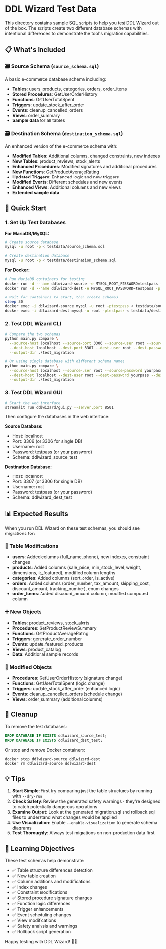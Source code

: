 # DDL Wizard Test Data

This directory contains sample SQL scripts to help you test DDL Wizard out of the box. The scripts create two different database schemas with intentional differences to demonstrate the tool's migration capabilities.

## 📋 What's Included

### 🗃️ Source Schema (`source_schema.sql`)
A basic e-commerce database schema including:
- **Tables**: users, products, categories, orders, order_items
- **Stored Procedures**: GetUserOrderHistory
- **Functions**: GetUserTotalSpent
- **Triggers**: update_stock_after_order
- **Events**: cleanup_cancelled_orders
- **Views**: order_summary
- **Sample data** for all tables

### 🗃️ Destination Schema (`destination_schema.sql`)
An enhanced version of the e-commerce schema with:
- **Modified Tables**: Additional columns, changed constraints, new indexes
- **New Tables**: product_reviews, stock_alerts
- **Enhanced Procedures**: Modified signatures and additional procedures
- **New Functions**: GetProductAverageRating
- **Updated Triggers**: Enhanced logic and new triggers
- **Modified Events**: Different schedules and new events
- **Enhanced Views**: Additional columns and new views
- **Extended sample data**

## 🚀 Quick Start

### 1. Set Up Test Databases

**For MariaDB/MySQL:**

```bash
# Create source database
mysql -u root -p < testdata/source_schema.sql

# Create destination database  
mysql -u root -p < testdata/destination_schema.sql
```

**For Docker:**

```bash
# Run MariaDB containers for testing
docker run -d --name ddlwizard-source -e MYSQL_ROOT_PASSWORD=testpass -p 3306:3306 mariadb:latest
docker run -d --name ddlwizard-dest -e MYSQL_ROOT_PASSWORD=testpass -p 3307:3306 mariadb:latest

# Wait for containers to start, then create schemas
sleep 30
docker exec -i ddlwizard-source mysql -u root -ptestpass < testdata/source_schema.sql
docker exec -i ddlwizard-dest mysql -u root -ptestpass < testdata/destination_schema.sql
```

### 2. Test DDL Wizard CLI

```bash
# Compare the two schemas
python main.py compare \
  --source-host localhost --source-port 3306 --source-user root --source-password testpass --source-schema ddlwizard_source_test \
  --dest-host localhost --dest-port 3307 --dest-user root --dest-password testpass --dest-schema ddlwizard_dest_test \
  --output-dir ./test_migration

# Or using single database with different schema names
python main.py compare \
  --source-host localhost --source-user root --source-password yourpass --source-schema ddlwizard_source_test \
  --dest-host localhost --dest-user root --dest-password yourpass --dest-schema ddlwizard_dest_test \
  --output-dir ./test_migration
```

### 3. Test DDL Wizard GUI

```bash
# Start the web interface
streamlit run ddlwizard/gui.py --server.port 8501
```

Then configure the databases in the web interface:

**Source Database:**
- Host: localhost
- Port: 3306 (or 3306 for single DB)
- Username: root  
- Password: testpass (or your password)
- Schema: ddlwizard_source_test

**Destination Database:**
- Host: localhost
- Port: 3307 (or 3306 for single DB)
- Username: root
- Password: testpass (or your password)  
- Schema: ddlwizard_dest_test

## 📊 Expected Results

When you run DDL Wizard on these test schemas, you should see migrations for:

### 🔄 Table Modifications
- **users**: Added columns (full_name, phone), new indexes, constraint changes
- **products**: Added columns (sale_price, min_stock_level, weight, dimensions, is_featured), modified column lengths
- **categories**: Added columns (sort_order, is_active)
- **orders**: Added columns (order_number, tax_amount, shipping_cost, discount_amount, tracking_number), enum changes
- **order_items**: Added discount_amount column, modified computed column

### ➕ New Objects
- **Tables**: product_reviews, stock_alerts
- **Procedures**: GetProductReviewSummary
- **Functions**: GetProductAverageRating  
- **Triggers**: generate_order_number
- **Events**: update_featured_products
- **Views**: product_catalog
- **Data**: Additional sample records

### 🔧 Modified Objects
- **Procedures**: GetUserOrderHistory (signature change)
- **Functions**: GetUserTotalSpent (logic change)
- **Triggers**: update_stock_after_order (enhanced logic)
- **Events**: cleanup_cancelled_orders (schedule change)
- **Views**: order_summary (additional columns)

## 🧹 Cleanup

To remove the test databases:

```sql
DROP DATABASE IF EXISTS ddlwizard_source_test;
DROP DATABASE IF EXISTS ddlwizard_dest_test;
```

Or stop and remove Docker containers:

```bash
docker stop ddlwizard-source ddlwizard-dest
docker rm ddlwizard-source ddlwizard-dest
```

## 💡 Tips

1. **Start Simple**: First try comparing just the table structures by running with `--dry-run`
2. **Check Safety**: Review the generated safety warnings - they're designed to catch potentially dangerous operations
3. **Examine Output**: Look at the generated migration.sql and rollback.sql files to understand what changes would be applied
4. **Use Visualization**: Enable `--enable-visualization` to generate schema diagrams
5. **Test Thoroughly**: Always test migrations on non-production data first

## 🎯 Learning Objectives

These test schemas help demonstrate:
- ✅ Table structure differences detection
- ✅ New table creation
- ✅ Column additions and modifications  
- ✅ Index changes
- ✅ Constraint modifications
- ✅ Stored procedure signature changes
- ✅ Function logic differences
- ✅ Trigger enhancements
- ✅ Event scheduling changes
- ✅ View modifications
- ✅ Safety analysis and warnings
- ✅ Rollback script generation

Happy testing with DDL Wizard! 🧙‍♂️
